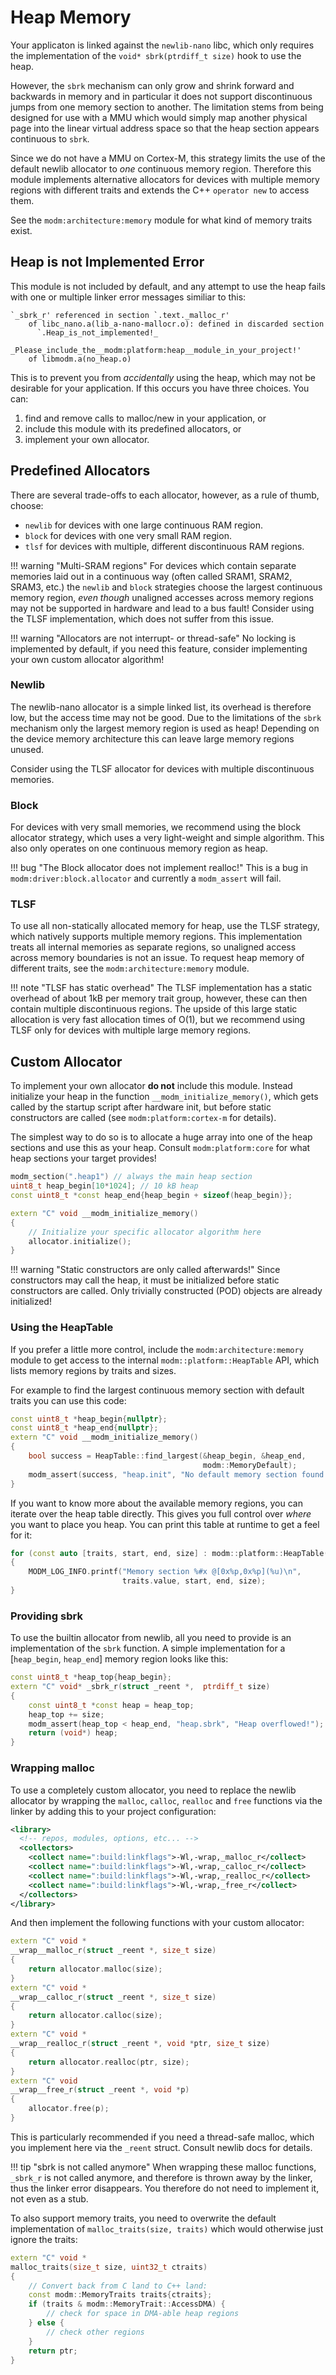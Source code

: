 # Heap Memory

Your applicaton is linked against the `newlib-nano` libc, which only requires
the implementation of the `void* sbrk(ptrdiff_t size)` hook to use the heap.

However, the `sbrk` mechanism can only grow and shrink forward and backwards in
memory and in particular it does not support discontinuous jumps from one memory
section to another. The limitation stems from being designed for use with a MMU
which would simply map another physical page into the linear virtual address
space so that the heap section appears continuous to `sbrk`.

Since we do not have a MMU on Cortex-M, this strategy limits the use of the
default newlib allocator to *one* continuous memory region. Therefore this
module implements alternative allocators for devices with multiple memory
regions with different traits and extends the C++ `operator new` to access
them.

See the `modm:architecture:memory` module for what kind of memory traits exist.


## Heap is not Implemented Error

This module is not included by default, and any attempt to use the heap
fails with one or multiple linker error messages similiar to this:

```
`_sbrk_r' referenced in section `.text._malloc_r'
    of libc_nano.a(lib_a-nano-mallocr.o): defined in discarded section
      `.Heap_is_not_implemented!_
           _Please_include_the__modm:platform:heap__module_in_your_project!'
    of libmodm.a(no_heap.o)
```

This is to prevent you from *accidentally* using the heap, which may not be
desirable for your application. If this occurs you have three choices. You can:

1. find and remove calls to malloc/new in your application, or
2. include this module with its predefined allocators, or
3. implement your own allocator.


## Predefined Allocators

There are several trade-offs to each allocator, however, as a rule of thumb,
choose:

- `newlib` for devices with one large continuous RAM region.
- `block` for devices with one very small RAM region.
- `tlsf` for devices with multiple, different discontinuous RAM regions.

!!! warning "Multi-SRAM regions"
    For devices which contain separate memories laid out in a continuous way
    (often called SRAM1, SRAM2, SRAM3, etc.) the `newlib` and `block` strategies
    choose the largest continuous memory region, *even though* unaligned
    accesses across memory regions may not be supported in hardware and lead to
    a bus fault! Consider using the TLSF implementation, which does not suffer
    from this issue.

!!! warning "Allocators are not interrupt- or thread-safe"
    No locking is implemented by default, if you need this feature, consider
    implementing your own custom allocator algorithm!


### Newlib

The newlib-nano allocator is a simple linked list, its overhead is therefore
low, but the access time may not be good.
Due to the limitations of the `sbrk` mechanism only the largest memory region is
used as heap! Depending on the device memory architecture this can leave large
memory regions unused.

Consider using the TLSF allocator for devices with multiple discontinuous
memories.


### Block

For devices with very small memories, we recommend using the block allocator
strategy, which uses a very light-weight and simple algorithm. This also only
operates on one continuous memory region as heap.

!!! bug "The Block allocator does not implement realloc!"
    This is a bug in `modm:driver:block.allocator` and currently a `modm_assert`
    will fail.


### TLSF

To use all non-statically allocated memory for heap, use the TLSF strategy,
which natively supports multiple memory regions. This implementation treats
all internal memories as separate regions, so unaligned access across memory
boundaries is not an issue. To request heap memory of different traits, see
the `modm:architecture:memory` module.

!!! note "TLSF has static overhead"
    The TLSF implementation has a static overhead of about 1kB per memory trait
    group, however, these can then contain multiple discontinuous regions. The
    upside of this large static allocation is very fast allocation times of
    O(1), but we recommend using TLSF only for devices with multiple large
    memory regions.


## Custom Allocator

To implement your own allocator **do not** include this module. Instead
initialize your heap in the function `__modm_initialize_memory()`, which gets
called by the startup script after hardware init, but before static constructors
are called (see `modm:platform:cortex-m` for details).

The simplest way to do so is to allocate a huge array into one of the heap
sections and use this as your heap. Consult `modm:platform:core` for what
heap sections your target provides!

```cpp
modm_section(".heap1") // always the main heap section
uint8_t heap_begin[10*1024]; // 10 kB heap
const uint8_t *const heap_end{heap_begin + sizeof(heap_begin)};

extern "C" void __modm_initialize_memory()
{
    // Initialize your specific allocator algorithm here
    allocator.initialize();
}
```

!!! warning "Static constructors are only called afterwards!"
    Since constructors may call the heap, it must be initialized before static
    constructors are called. Only trivially constructed (POD) objects are
    already initialized!


### Using the HeapTable

If you prefer a little more control, include the `modm:architecture:memory`
module to get access to the internal `modm::platform::HeapTable` API, which
lists memory regions by traits and sizes.

For example to find the largest continuous memory section with default traits
you can use this code:

```cpp
const uint8_t *heap_begin{nullptr};
const uint8_t *heap_end{nullptr};
extern "C" void __modm_initialize_memory()
{
    bool success = HeapTable::find_largest(&heap_begin, &heap_end,
                                           modm::MemoryDefault);
    modm_assert(success, "heap.init", "No default memory section found!");
}
```

If you want to know more about the available memory regions, you can iterate
over the heap table directly. This gives you full control over *where* you want
to place you heap. You can print this table at runtime to get a feel for it:

```cpp
for (const auto [traits, start, end, size] : modm::platform::HeapTable())
{
    MODM_LOG_INFO.printf("Memory section %#x @[0x%p,0x%p](%u)\n",
                         traits.value, start, end, size);
}
```


### Providing sbrk

To use the builtin allocator from newlib, all you need to provide is an
implementation of the `sbrk` function. A simple implementation for a
[`heap_begin`, `heap_end`] memory region looks like this:

```cpp
const uint8_t *heap_top{heap_begin};
extern "C" void* _sbrk_r(struct _reent *,  ptrdiff_t size)
{
    const uint8_t *const heap = heap_top;
    heap_top += size;
    modm_assert(heap_top < heap_end, "heap.sbrk", "Heap overflowed!");
    return (void*) heap;
}
```


### Wrapping malloc

To use a completely custom allocator, you need to replace the newlib allocator
by wrapping the `malloc`, `calloc`, `realloc` and `free` functions via the
linker by adding this to your project configuration:

```xml
<library>
  <!-- repos, modules, options, etc... -->
  <collectors>
    <collect name=":build:linkflags">-Wl,-wrap,_malloc_r</collect>
    <collect name=":build:linkflags">-Wl,-wrap,_calloc_r</collect>
    <collect name=":build:linkflags">-Wl,-wrap,_realloc_r</collect>
    <collect name=":build:linkflags">-Wl,-wrap,_free_r</collect>
  </collectors>
</library>
```

And then implement the following functions with your custom allocator:

```cpp
extern "C" void *
__wrap__malloc_r(struct _reent *, size_t size)
{
    return allocator.malloc(size);
}
extern "C" void *
__wrap__calloc_r(struct _reent *, size_t size)
{
    return allocator.calloc(size);
}
extern "C" void *
__wrap__realloc_r(struct _reent *, void *ptr, size_t size)
{
    return allocator.realloc(ptr, size);
}
extern "C" void 
__wrap__free_r(struct _reent *, void *p)
{
    allocator.free(p);
}
```

This is particularly recommended if you need a thread-safe malloc, which you
implement here via the `_reent` struct. Consult newlib docs for details.

!!! tip "sbrk is not called anymore"
    When wrapping these malloc functions, `_sbrk_r` is not called anymore, and
    therefore is thrown away by the linker, thus the linker error disappears.
    You therefore do not need to implement it, not even as a stub.

To also support memory traits, you need to overwrite the default implementation
of `malloc_traits(size, traits)` which would otherwise just ignore the traits:

```cpp
extern "C" void *
malloc_traits(size_t size, uint32_t ctraits)
{
    // Convert back from C land to C++ land:
    const modm::MemoryTraits traits{ctraits};
    if (traits & modm::MemoryTrait::AccessDMA) {
        // check for space in DMA-able heap regions
    } else {
        // check other regions
    }
    return ptr;
}
```


